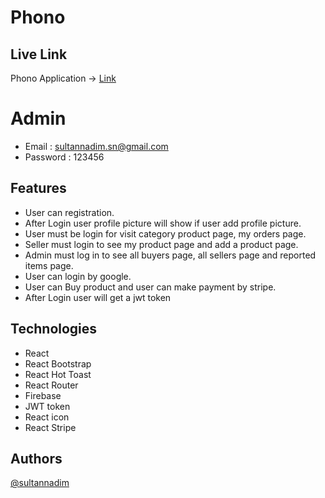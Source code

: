 # Phono

## Live Link

Phono
Application -> [Link](https://phono-de478.web.app/)

# Admin

- Email : sultannadim.sn@gmail.com
- Password : 123456

## Features

- User can registration.
- After Login user profile picture will show if user add profile picture.
- User must be login for visit category product page, my orders page.
- Seller must login to  see my product page and add a product page.
- Admin must log in to see all buyers page, all sellers page and reported items page.
- User can login by google.
- User can Buy product and user can make payment by stripe.
- After Login user will get a jwt token

## Technologies

- React
- React Bootstrap
- React Hot Toast
- React Router
- Firebase
- JWT token
- React icon
- React Stripe

## Authors

[@sultannadim](https://www.github.com/sultannadim)
